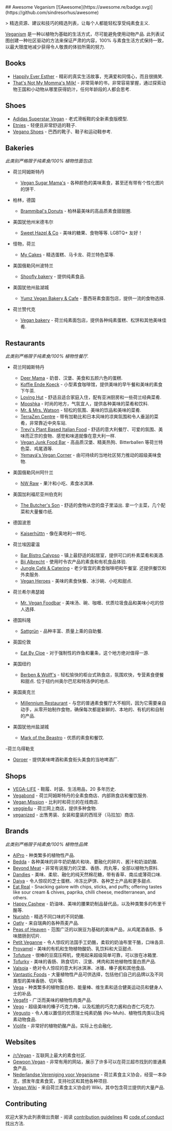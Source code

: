<div class="github-widget" data-repo="sdassow/awesome-veganism"></div>
## Awesome Veganism [![Awesome](https://awesome.re/badge.svg)](https://github.com/sindresorhus/awesome)

&gt; 精选资源、建议和技巧的精选列表，让每个人都能轻松享受纯素食主义.

[Veganism](https://en.wikipedia.org/wiki/Veganism) 是一种以植物为基础的生活方式，尽可能避免使用动物产品.
此列表试图创建一种社区驱动的方法来保证严肃的内容，100% 与素食生活方式保持一致，以最大限度地减少获得令人敬畏的体验所需的努力.



## Books

- [Happily Ever Esther](https://www.grandcentralpublishing.com/titles/steve-jenkins/happily-ever-esther/9781538728123/) - 精彩的真实生活故事，充满爱和同情心，而且很搞笑.
- [That's Not My Momma's Milk!](https://veganpublishers.com/multimedia-archive/thats-not-my-mommas-milk/) - 非常简单的书，非常容易掌握，通过探索动物王国和小动物从哪里获得奶汁，任何年龄段的人都会思考.

## Shoes

- [Adidas Superstar Vegan](https://www.adidas.com/us/superstar-vegan-shoes/FW2295.html) - 老式滑板鞋的全新素食版模型.
- [Etnies](https://www.etnies.com/us/collections/vegan/) - 轻便且非常舒适的鞋子.
- [Vegano Shoes](https://www.veganoshoes.com.br/) - 巴西的靴子、鞋子和运动鞋参考.

## Bakeries

*此类别严格限于纯素食/100% 植物性面包店.*

- 荷兰阿姆斯特丹
  - [Vegan Sugar Mama's](https://vegansugarmamas.nl/) - 各种颜色的美味素食，甚至还有带有个性化图片的饼干.

- 柏林，德国
  - [Brammibal's Donuts](https://www.brammibalsdonuts.com/) - 柏林最美味的高品质素食甜甜圈.

- 美国犹他州米德韦尔
  - [Sweet Hazel & Co](https://sweethazelandco.com/)  - 美味的糖果、食物等等.  LGBTQ+ 友好！

- 怪物，荷兰
  - [My Cakes](https://macarononline-nl.mijndomeinwebwinkel.nl/) - 精选蛋糕、马卡龙、荷兰特色菜等.

- 美国俄勒冈州波特兰
  - [Shoofly bakery](https://www.shooflyveganbakery.com/) - 提供纯素食品.

- 美国犹他州盐湖城
    - [Yumz Vegan Bakery & Cafe](https://www.toasttab.com/yumz-llc-3490-s-state-st/v3/) - 墨西哥素食面包店，提供一流的食物选择.

- 荷兰赞代克
  - [Vegan bakery](https://www.veganbakery.nl/) - 荷兰纯素面包店，提供各种纯素蛋糕、松饼和其他美味佳肴.


## Restaurants

*此类别严格限于纯素食/100% 植物性餐厅.*

- 荷兰阿姆斯特丹
  - [Deer Mama](https://deermama.nl/) - 奶昔、汉堡、美食和五颜六色的蛋糕.
  - [Koffie Ende Koeck](https://koffieendekoeck.nl/) - 小型素食咖啡馆，提供美味的早午餐和美味的素食下午茶.
  - [Loving Hut](https://www.facebook.com/lovinghutamsterdam) - 舒适且适合家庭入住，配有亚洲厨房和一些荷兰经典菜肴.
  - [Mooshka](https://www.mooshka.nl/) - 时尚的地方，气氛宜人，提供各种美味的菜肴和饮料.
  - [Mr. & Mrs. Watson](https://watsonsfood.com/) - 轻松的氛围、美味的饮品和美味的菜肴.
  - [TerraZen Centre](http://terrazencentre.com/) - 带有加勒比和日本风味的凉爽氛围和令人垂涎的菜肴，非常靠近中央车站.
  - [Trevi's Plant Based Italian Food](https://www.trevisamsterdam.nl/) - 舒适的意大利餐厅、可爱的氛围、美味而正宗的食物、感觉和味道就像在意大利一样.
  - [Vegan Junk Food Bar](https://www.veganjunkfoodbar.com/) - 高品质汉堡、精美热狗、Bitterballen 等荷兰特色菜、鸡尾酒等.
  - [Yemayá's Vegan Corner](https://yemaya.estate/) - 由可持续的当地社区努力推动的超级美味食物.

- 美国俄勒冈州阿什兰
  - [NW Raw](https://nwraw.com/) - 果汁和小吃、素食冰淇淋.

- 美国加利福尼亚州伯克利
  - [The Butcher's Son](https://www.thebutchersveganson.com/)  - 舒适的食物从您的盘子里溢出. 拿一个主菜，几个配菜和大量餐巾纸.

- 德国波恩
  - [Kaiserhüttn](https://kaiserhuettn.com/) - 像在奥地利一样吃.

- 荷兰埃因霍温
  - [Bar Bistro Calypso](https://www.bistrocalypso.nl/) - 镇上最舒适的起居室，提供可口的朴素菜肴和美酒.
  - [Bij Albrecht](https://www.bijalbrecht.nl/) - 使用时令农产品的素食和有机食品体验.
  - [Jungle Café & Catering](https://www.junglecafecatering.nl)  - 老少皆宜的素食咖啡吧和午餐室. 还提供餐饮和外卖服务.
  - [Vegan Heroes](https://veganheroes.nl/) - 美味的素食快餐、冰沙碗、小吃和甜点.

- 荷兰希尔弗瑟姆
  - [Mr. Vegan Foodbar](https://www.mrveganfoodbar.nl/) - 美味汤、碗、咖喱、优质垃圾食品和美味小吃的惊人选择.

- 德国科隆
  - [Sattgrün](https://www.sattgruen.com/) - 品种丰富、质量上乘的自助餐.

- 英国伦敦
  - [Eat By Cloe](https://eatbychloe.com/) - 对于强制性的炸鱼和薯条，这个地方绝对值得一游.

- 美国纽约
  - [Berben & Wolff's](https://berbenandwolffs.com/)  - 轻松愉快的柜台式熟食店，氛围欢快，专营素食便餐和甜点. 位于纽约州奥尔巴尼和特洛伊的地点.

- 美国奥克兰
  - [Millennium Restaurant](https://www.millenniumrestaurant.com/) - 与您的普通素食餐厅大不相同，因为它需要亲自动手，从零开始制作食物，确保每次都是新鲜的、本地的、有机的和自制的产品.

- 美国犹他州盐湖城
  - [Mark of the Beastro](https://markofthebeastro.com/) - 优质的素食和餐饮.

-荷兰乌得勒支
  - [Oproer](https://www.oproerbrouwerij.nl/) - 提供美味啤酒和素食街头美食的当地啤酒厂.

## Shops

- [VEGA-LIFE](https://www.vega-life.nl/) - 鞋履、时装、生活用品，20 多年历史.
- [Vegabond](https://vegabond.nl/) - 荷兰阿姆斯特丹的全素食商店、内部熟食店和餐饮服务.
- [Vegan Mission](https://www.veganmission.nl/) - 比利时和荷兰的在线商店.
- [veggie4u](https://webshop.veggie4u.nl/) - 荷兰网上商店，提供多种食物.
- [veganized](https://www.veganized.es/gb/) - 出售男装、女装和童装的西班牙（马拉加）商店.

## Brands

*此类别严格限于纯素食/100% 植物性品牌.*

- [AlPro](https://www.alpro.com/nl/) - 种类繁多的植物性产品.
- [Bedda](https://bedda-world.com/) - 各种美味的非牛奶奶酪片和块、要融化的碎片、酱汁和奶油奶酪.
- [Beyond Meat](https://www.beyondmeat.com/) - 非常有说服力的汉堡、香肠、肉丸等，全部以植物为原料.
- [Dandies](https://dandies.com/) - 美味、柔软、融化的纯天然棉花糖，带有香草、南瓜或薄荷口味.
- [Daiya](https://daiyafoods.com/) - 令人惊叹的芝士蛋糕、冷冻比萨饼、各种芝士产品和更多甜点.
- [Eat Real](https://www.eatreal.co.uk/) - Snacking galore with chips, sticks, and puffs; offering tastes like sour cream & chives, paprika, chilli cheese, mediterranean, and others.
- [Happy Cashew](https://happy-cheeze.com/) - 奶油味、美味的腰果奶制品替代品，以及种类繁多的布里干酪等.
- [Nurishh](https://nurishhplantbased.com/) - 精选不同口味的不同奶酪.
- [Oatly](https://www.oatly.com/int/) - 来自瑞典的各种燕麦产品.
- [Peas of Heaven](https://peasofheaven.com/) - 范围广泛的以豌豆为基础的美味产品，从鸡尾酒香肠、多味腊肠到切片.
- [Petit Veganne](https://petit-veganne.com/) - 令人惊叹的法国手工奶酪，柔软的奶油布里干酪，口味各异.
- [Provamel](https://www.provamel.com/) - 美味的有机和生物植物酸奶、乳饮料和大豆甜点.
- [Tofuture](https://www.tofuture.com/) - 很棒的豆腐压榨机，使用起来超级简单可靠，可以放在冰箱里.
- [Tofurky](https://tofurky.com/) - 美味的香肠、熟食切片、汉堡、烤肉和其他植物性蛋白质产品.
- [Valsoia](https://www.valsoia.it/) - 绝对令人惊叹的意大利冰淇淋、冰锥、榛子酱和其他食品.
- [Vantastic Foods](https://www.vantastic-foods.com/) - 大量植物性产品可供选择，包括他们自己的品牌以及不同类型的美味香肠、切片等.
- [Vega](https://myvega.com/) - 种类繁多的植物蛋白粉、能量棒、维生素和适合健美运动员和健身人士的补品.
- [Vegafit](https://vegafit.com/) - 广泛而美味的植物性肉类产品.
- [Vego](http://www.vego-chocolate.com/) - 超级美味的榛子巧克力棒，以及松脆的巧克力酱和白杏仁巧克力.
- [Vegusto](https://www.vegusto.ch/) - 令人难以置信的优质瑞士纯素奶酪 (No-Muh)、植物性肉类以及纯素动物食品.
- [Violife](https://violifefoods.com/) - 非常好的植物奶酪产品，实际上也会融化.

## Websites

- [/r/Vegan](https://www.reddit.com/r/vegan/) - 互联网上最大的素食社区.
- [Gewoon Vegan](https://gewoonvegan.nl/) - 非常有用的网站，展示了许多可以在荷兰超市找到的普通素食产品.
- [Nederlandse Vereniging voor Veganisme](https://www.veganisme.org/) - 荷兰素食主义协会，经营一本杂志，颁发年度素食奖，支持社区和其他各种项目.
- [Vegan Wiki](https://veganwiki.nl/) - 来自荷兰素食主义协会的 Wiki，其中包含荷兰提供的大量产品.

## Contributing

欢迎大家为此列表做出贡献 - 阅读 [contribution guidelines](https://github.com/sdassow/awesome-veganism/blob/master/CONTRIBUTING.md) 和 [code of conduct](https://github.com/sdassow/awesome-veganism/blob/master/CODE_OF_CONDUCT.md) 找出方法.
